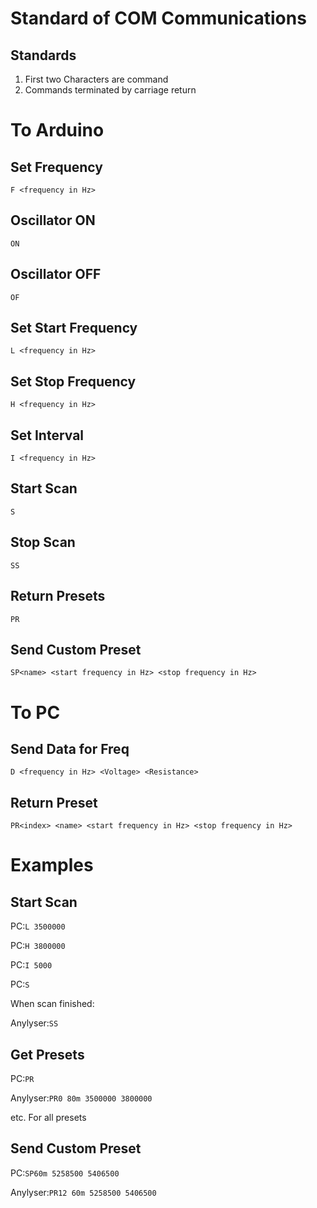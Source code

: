 Standard of COM Communications
======
Standards
------
1. First two Characters are command
2. Commands terminated by carriage return

To Arduino
======

Set Frequency
------
`F <frequency in Hz>`

Oscillator ON
------
`ON`

Oscillator OFF
------
`OF`

Set Start Frequency
------
`L <frequency in Hz>`

Set Stop Frequency
------
`H <frequency in Hz>`

Set Interval
------
`I <frequency in Hz>`

Start Scan
------
`S`

Stop Scan
------
`SS`

Return Presets
------
`PR`

Send Custom Preset
------
`SP<name> <start frequency in Hz> <stop frequency in Hz>`

To PC
======

Send Data for Freq
------
`D <frequency in Hz> <Voltage> <Resistance>`

Return Preset
------
`PR<index> <name> <start frequency in Hz> <stop frequency in Hz>`

Examples
======

Start Scan
------
PC:`L 3500000`

PC:`H 3800000`

PC:`I 5000`

PC:`S`

When scan finished:

Anylyser:`SS`

Get Presets
------
PC:`PR`

Anylyser:`PR0 80m 3500000 3800000`

etc. For all presets

Send Custom Preset
-------
PC:`SP60m 5258500 5406500`

Anylyser:`PR12 60m 5258500 5406500`
